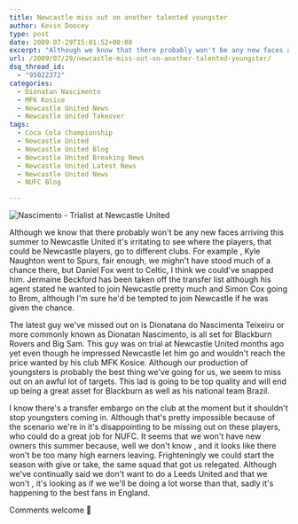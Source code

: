 ```yaml
---
title: Newcastle miss out on another talented youngster
author: Kevin Doocey
type: post
date: 2009-07-29T15:01:52+00:00
excerpt: "Although we know that there probably won't be any new faces arriving this summer to Newcastle United it's irritating to see where"
url: /2009/07/29/newcastle-miss-out-on-another-talented-youngster/
dsq_thread_id:
  - "95022372"
categories:
  - Dionatan Nascimento
  - MFK Kosice
  - Newcastle United News
  - Newcastle United Takeover
tags:
  - Coca Cola Championship
  - Newcastle United
  - Newcastle United Blog
  - Newcastle United Breaking News
  - Newcastle United Latest News
  - Newcastle United News
  - NUFC Blog

---
```

![Nascimento - Trialist at Newcastle United](https://4.bp.blogspot.com/_y0awMGNS7VI/Sex9oRicFyI/AAAAAAAAB24/I02A72tdlG8/s320/CAZAT3XNCA5CMYL3CAKY3JBXCA8BND6YCAG22K4NCADHMZQ0CACSQYP4CAF0R0BACAYI4XAPCAEU6MF2CAS0L3MSCAT7HS5DCAHKUASVCA4ZY2CKCA06OP3DCAEUFPDECA1HKCSVCAD7804X.jpg)

Although we know that there probably won't be any new faces arriving this summer to Newcastle United it's irritating to see where the players, that could be Newcastle players, go to different clubs. For example , Kyle Naughton went to Spurs, fair enough, we mighn't have stood much of a chance there, but Daniel Fox went to Celtic, I think we could've snapped him. Jermaine Beckford has been taken off the transfer list although his agent stated he wanted to join Newcastle pretty much and Simon Cox going to Brom, although I'm sure he'd be tempted to join Newcastle if he was given the chance.

The latest guy we've missed out on is Dionatana do Nascimenta Teixeiru or more commonly known as Dionatan Nascimento, is all set for Blackburn Rovers and Big Sam. This guy was on trial at Newcastle United months ago yet even though he impressed Newcastle let him go and wouldn't reach the price wanted by his club MFK Kosice. Although our production of youngsters is probably the best thing we've going for us, we seem to miss out on an awful lot of targets. This lad is going to be top quality and will end up being a great asset for Blackburn as well as his national team Brazil.

I know there's a transfer embargo on the club at the moment but it shouldn't stop youngsters coming in. Although that's pretty impossible because of the scenario we're in it's disappointing to be missing out on these players, who could do a great job for NUFC. It seems that we won't have new owners this summer because, well we don't know , and it looks like there won't be too many high earners leaving. Frighteningly we could start the season with give or take, the same squad that got us relegated. Although we've continually said we don't want to do a Leeds United and that we won't , it's looking as if we we'll be doing a lot worse than that, sadly it's happening to the best fans in England.

Comments welcome 🙂
